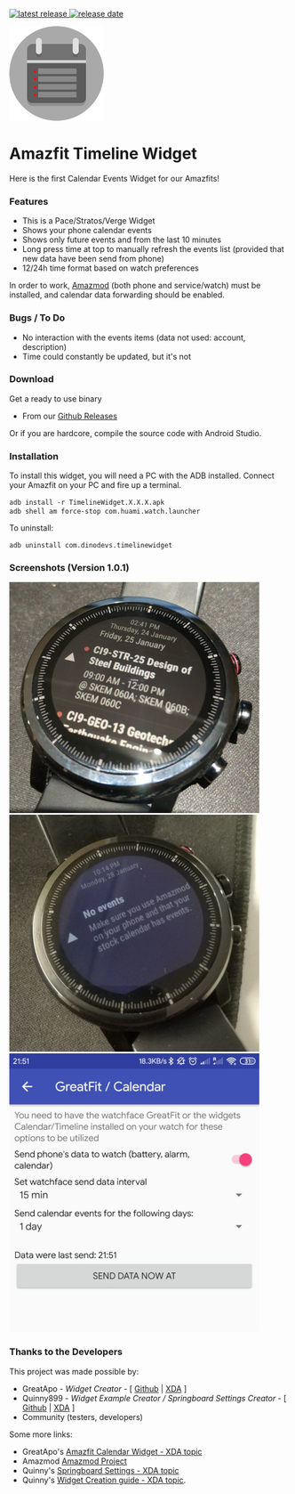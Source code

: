 [![latest release](https://img.shields.io/badge/latest%20release-v1.0.2-green.svg?style=flat-square) ![release date](https://img.shields.io/badge/release%20date-2019.02.02-orange.svg?style=flat-square)](https://github.com/GreatApo/Amazfit-Timeline-Widget/releases/latest)

![Amazfit Timeline Widget v1.0.2](other%20files/icon.png)
# Amazfit Timeline Widget

Here is the first Calendar Events Widget for our Amazfits!



### Features
- This is a Pace/Stratos/Verge Widget
- Shows your phone calendar events
- Shows only future events and from the last 10 minutes
- Long press time at top to manually refresh the events list (provided that new data have been send from phone)
- 12/24h time format based on watch preferences

In order to work, [Amazmod](https://github.com/AmazMod/AmazMod) (both phone and service/watch) must be installed, and calendar data forwarding should be enabled.


### Bugs / To Do
- No interaction with the events items (data not used: account, description)
- Time could constantly be updated, but it's not



### Download

Get a ready to use binary
 - From our [Github Releases](https://github.com/GreatApo/Amazfit-Timeline-Widget/releases/latest)

Or if you are hardcore, compile the source code with Android Studio.



### Installation
To install this widget, you will need a PC with the ADB installed. Connect your Amazfit on your PC and fire up a terminal.

```shell
adb install -r TimelineWidget.X.X.X.apk
adb shell am force-stop com.huami.watch.launcher
```

To uninstall:

```shell
adb uninstall com.dinodevs.timelinewidget
```



### Screenshots (Version 1.0.1)
![Amazfit Timeline Widget v1.0.0](other%20files/TimelineWidget-1.0.0.jpg)
![Amazfit Timeline Widget v1.0.1](other%20files/no_events.jpg)
![Amazfit Timeline Widget v1.0.1](other%20files/amazmod.jpg)



### Thanks to the Developers

This project was made possible by:

 - GreatApo - *Widget Creator* - [ [Github](https://github.com/GreatApo) | [XDA](https://forum.xda-developers.com/member.php?u=3668555) ]
 - Quinny899 - *Widget Example Creator / Springboard Settings Creator* - [ [Github](https://github.com/KieronQuinn) | [XDA](https://forum.xda-developers.com/member.php?u=3563640) ]
 - Community (testers, developers)

Some more links:

 - GreatApo's [Amazfit Calendar Widget - XDA topic](https://forum.xda-developers.com/smartwatch/amazfit/app-widget-calendar-pace-t3751889)
 - Amazmod [Amazmod Project](https://github.com/AmazMod/AmazMod)
 - Quinny's [Springboard Settings - XDA topic](https://forum.xda-developers.com/smartwatch/amazfit/app-springboard-settings-pace-rearrange-t3748651)
 - Quinny's [Widget Creation guide - XDA topic](https://forum.xda-developers.com/smartwatch/amazfit/dev-create-custom-home-screen-pages-pace-t3751731).
